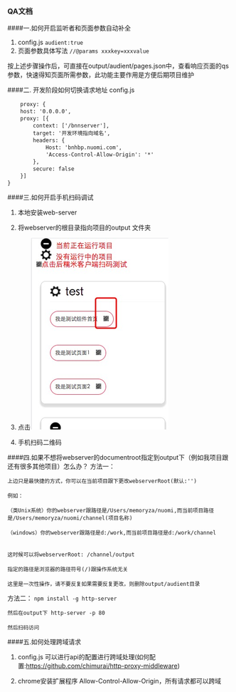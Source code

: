 ### QA文档

####一.如何开启监听者和页面参数自动补全
1. config.js
    ```audient:true```
2. 页面参数具体写法
	```//@params xxxkey=xxxvalue```

  按上述步骤操作后，可直接在output/audient/pages.json中，查看响应页面的qs参数，快速得知页面所需参数，此功能主要作用是方便后期项目维护

####二. 开发阶段如何切换请求地址
config.js

		proxy: {
        host: '0.0.0.0',
        proxy: [{
            context: ['/bnnserver'],
            target: '开发环境指向域名',
            headers: {
                Host: 'bnhbp.nuomi.com',
                'Access-Control-Allow-Origin': '*'
            },
            secure: false
        }]
    }

####三.如何开启手机扫码调试
1. 本地安装web-server

2. 将webserver的根目录指向项目的output 文件夹

3. 点击<img src="./docs/imgs/audient.png"/>

4. 手机扫码二维码


####四.如果不想将webserver的documentroot指定到output下（例如我项目跟还有很多其他项目）怎么办？
方法一：

    上边只是最快捷的方式，你可以在当前项目跟下更改webserverRoot(默认:'')

    例如：

    （类Unix系统）你的webserver跟路径是/Users/memoryza/nuomi,而当前项目路径是/Users/memoryza/nuomi/channel(项目名称)

    （windows）你的webserver跟路径是d:/work,而当前项目路径是d:/work/channel


    这时候可以将webserverRoot: /channel/output

    指定的路径是浏览器的路径符号(/)跟操作系统无关

    这里是一次性操作，请不要反复如果需要反复更改，则删除output/audient目录

方法二：
    ```npm install -g http-server ```

    然后在output下 http-server -p 80

    然后扫码访问

####五.如何处理跨域请求
1. config.js
 可以进行api的配置进行跨域处理(如何配置:https://github.com/chimurai/http-proxy-middleware)

2. chrome安装扩展程序 Allow-Control-Allow-Origin，所有请求都可以跨域



